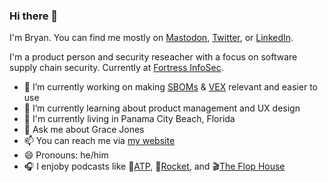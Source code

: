 ### Hi there 👋

I'm Bryan. You can find me mostly on [Mastodon](https://infosec.exchange/@bryancowan), [Twitter](https://twitter.com/bryancowan), or [LinkedIn](https://www.linkedin.com/in/bryancowan/).

I'm a product person and security reseacher with a focus on software supply chain security. Currently at [Fortress InfoSec](https://www.fortressinfosec.com/home).

- :briefcase: I’m currently working on making [SBOMs](https://ntia.gov/page/software-bill-materials) & [VEX](https://www.cisa.gov/sites/default/files/publications/VEX_Use_Cases_Aprill2022.pdf) relevant and easier to use
- 🌱 I’m currently learning about product management and UX design
- :round_pushpin: I'm currently living in Panama City Beach, Florida
- 💬 Ask me about Grace Jones
- 📫 You can reach me via [my website](https://bryancowan.com/)
- 😄 Pronouns: he/him
- :headphones: I enjoby podcasts like :rainbow:[ATP](https://atp.fm/), :rocket:[Rocket](https://www.relay.fm/rocket), and :clapper:[The Flop House](https://maximumfun.org/podcasts/flop-house/) 
